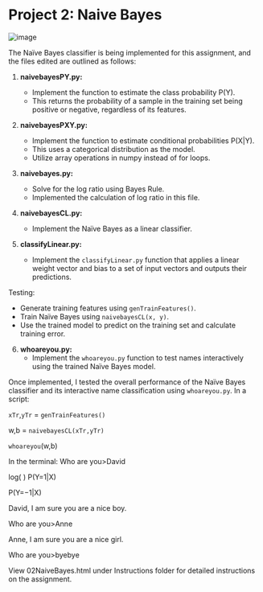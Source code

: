 # Project 2: Naive Bayes
![image](https://github.com/Amanda-L/WashU-ML-Project2-NaiveBayes-2023/assets/52643725/82d65194-2b62-4da3-998d-79136926ffea)


The Naïve Bayes classifier is being implemented for this assignment, and the files edited are outlined as follows:

1. **naivebayesPY.py:**
   - Implement the function to estimate the class probability P(Y).
   - This returns the probability of a sample in the training set being positive or negative, regardless of its features.

2. **naivebayesPXY.py:**
   - Implement the function to estimate conditional probabilities P(X|Y).
   - This uses a categorical distribution as the model.
   - Utilize array operations in numpy instead of for loops.

3. **naivebayes.py:**
   - Solve for the log ratio using Bayes Rule.
   - Implemented the calculation of log ratio in this file.

4. **naivebayesCL.py:**
   - Implement the Naïve Bayes as a linear classifier.

5. **classifyLinear.py:**
   - Implement the `classifyLinear.py` function that applies a linear weight vector and bias to a set of input vectors and outputs their predictions.

Testing:
- Generate training features using `genTrainFeatures()`.
- Train Naïve Bayes using `naivebayesCL(x, y)`.
- Use the trained model to predict on the training set and calculate training error.

6. **whoareyou.py:**
   - Implement the `whoareyou.py` function to test names interactively using the trained Naïve Bayes model.

Once implemented, I tested the overall performance of the Naïve Bayes classifier and its interactive name classification using `whoareyou.py`.
In a script:

`xTr`,`yTr` = `genTrainFeatures()`

w,b = `naivebayesCL(xTr,yTr)`

`whoareyou`(w,b)

In the terminal:
Who are you>David

log( ) P(Y=1|X)

P(Y=−1|X)

David, I am sure you are a nice boy.

Who are you>Anne

Anne, I am sure you are a nice girl.

Who are you>byebye


View 02NaiveBayes.html under Instructions folder for detailed instructions on the assignment.
